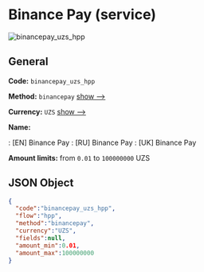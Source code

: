 
# Binance Pay (service) 
![binancepay_uzs_hpp](https://static.openfintech.io/payment_methods/binancepay_uzs_hpp/logo.svg?w=400&c=v0.59.26#w200)  

## General 
 
**Code:** `binancepay_uzs_hpp` 
 
**Method:** `binancepay` 
 [show -->](/payment-methods/binancepay/) 
 
**Currency:** `UZS` [show -->](/currencies/UZS/) 
 
**Name:** 
 
:	[EN] Binance Pay 
:	[RU] Binance Pay 
:	[UK] Binance Pay 
 
**Amount limits:** from `0.01` to `100000000` UZS 

## JSON Object 

```json
{
  "code":"binancepay_uzs_hpp",
  "flow":"hpp",
  "method":"binancepay",
  "currency":"UZS",
  "fields":null,
  "amount_min":0.01,
  "amount_max":100000000
}
```  
